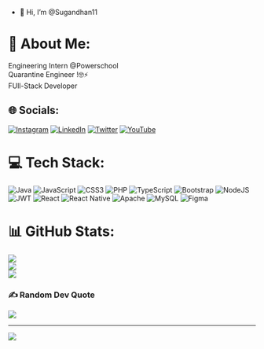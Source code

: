 - 👋 Hi, I’m @Sugandhan11

<!---
Sugandhan11/Sugandhan11 is a ✨ special ✨ repository because its `README.md` (this file) appears on your GitHub profile.
You can click the Preview link to take a look at your changes.
--->

# 💫 About Me:
Engineering Intern @Powerschool<br>Quarantine Engineer !🤓⚡<br>FUll-Stack Developer


## 🌐 Socials:
[![Instagram](https://img.shields.io/badge/Instagram-%23E4405F.svg?logo=Instagram&logoColor=white)](https://instagram.com/https://www.instagram.com/_.sam_sugu._/) [![LinkedIn](https://img.shields.io/badge/LinkedIn-%230077B5.svg?logo=linkedin&logoColor=white)](https://linkedin.com/in/https://www.linkedin.com/in/sugandhan-s-702185173) [![Twitter](https://img.shields.io/badge/Twitter-%231DA1F2.svg?logo=Twitter&logoColor=white)](https://twitter.com/https://twitter.com/Sugandh67766791?t=NkkMRi9YJZo-0B7Rn6VI1Q&s=08) [![YouTube](https://img.shields.io/badge/YouTube-%23FF0000.svg?logo=YouTube&logoColor=white)](https://youtube.com/c/https://www.youtube.com/@samsugu1798/featured) 

# 💻 Tech Stack:
![Java](https://img.shields.io/badge/java-%23ED8B00.svg?style=plastic&logo=java&logoColor=white) ![JavaScript](https://img.shields.io/badge/javascript-%23323330.svg?style=plastic&logo=javascript&logoColor=%23F7DF1E) ![CSS3](https://img.shields.io/badge/css3-%231572B6.svg?style=plastic&logo=css3&logoColor=white) ![PHP](https://img.shields.io/badge/php-%23777BB4.svg?style=plastic&logo=php&logoColor=white) ![TypeScript](https://img.shields.io/badge/typescript-%23007ACC.svg?style=plastic&logo=typescript&logoColor=white) ![Bootstrap](https://img.shields.io/badge/bootstrap-%23563D7C.svg?style=plastic&logo=bootstrap&logoColor=white) ![NodeJS](https://img.shields.io/badge/node.js-6DA55F?style=plastic&logo=node.js&logoColor=white) ![JWT](https://img.shields.io/badge/JWT-black?style=plastic&logo=JSON%20web%20tokens) ![React](https://img.shields.io/badge/react-%2320232a.svg?style=plastic&logo=react&logoColor=%2361DAFB) ![React Native](https://img.shields.io/badge/react_native-%2320232a.svg?style=plastic&logo=react&logoColor=%2361DAFB) ![Apache](https://img.shields.io/badge/apache-%23D42029.svg?style=plastic&logo=apache&logoColor=white) ![MySQL](https://img.shields.io/badge/mysql-%2300f.svg?style=plastic&logo=mysql&logoColor=white) 	![Figma](https://img.shields.io/badge/figma-%23F24E1E.svg?style=plastic&logo=figma&logoColor=white)
# 📊 GitHub Stats:
![](https://github-readme-stats.vercel.app/api?username=Sugandhan11&theme=vue&hide_border=false&include_all_commits=false&count_private=false)<br/>
![](https://github-readme-streak-stats.herokuapp.com/?user=Sugandhan11&theme=vue&hide_border=false)<br/>
![](https://github-readme-stats.vercel.app/api/top-langs/?username=Sugandhan11&theme=vue&hide_border=false&include_all_commits=false&count_private=false&layout=compact)

### ✍️ Random Dev Quote
![](https://quotes-github-readme.vercel.app/api?type=horizontal&theme=radical)

---
[![](https://visitcount.itsvg.in/api?id=Sugandhan11&icon=0&color=0)](https://visitcount.itsvg.in)

<!-- Proudly created with GPRM ( https://gprm.itsvg.in ) -->
